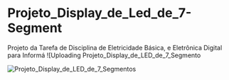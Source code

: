 # Projeto_Display_de_Led_de_7-Segment
Projeto da Tarefa de Disciplina de Eletricidade Básica, e Eletrônica Digital para Informá
![Uploading Projeto_Display_de_LED_de_7_Segmento

![Projeto_Display_de_LED_de_7_Segmentos](https://github.com/user-attachments/assets/9eec8055-4d3a-4ee0-8d12-18627fa1eed5)
